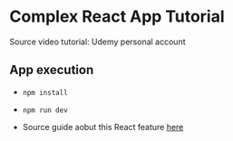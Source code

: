 # Complex React App Tutorial

Source video tutorial: Udemy personal account

## App execution

- `npm install`

- `npm run dev`
- Source guide aobut this React feature [here](https://react.dev/)